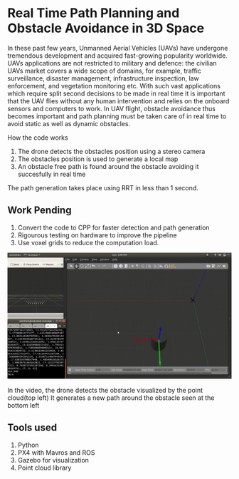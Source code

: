 # Real Time Path Planning and Obstacle Avoidance in 3D Space

In these past few years, Unmanned Aerial Vehicles (UAVs) have undergone tremendous development and acquired fast-growing popularity worldwide. UAVs applications are not restricted to military and defence: the civilian UAVs market covers a wide scope of domains, for example, traffic surveillance, disaster management, infrastructure inspection, law enforcement, and vegetation monitoring etc. With such vast applications which require split second decisions to be made in real time it is important that the UAV flies without any human intervention and relies on the onboard sensors and computers to work. In UAV flight, obstacle avoidance thus becomes important and path planning must be taken care of in real time to avoid static as well as dynamic obstacles.

How the code works 
1. The drone detects the obstacles position using a stereo camera
2. The obstacles position is used to generate a local map
3. An obstacle free path is found around the obstacle avoiding it succesfully in real time

The path generation takes place using RRT in less than 1 second.

## Work Pending 
1. Convert the code to CPP for faster detection and path generation
2. Rigourous testing on hardware to improve the pipeline
3. Use voxel grids to reduce the computation load.

![video](https://github.com/saksham18kukreja/Autonomous-Drone/blob/master/obstacle_avoidance_drone.gif)

In the video, the drone detects the obstacle visualized by the point cloud(top left)
It generates a new path around the obstacle seen at the bottom left

## Tools used
1. Python
2. PX4 with Mavros and ROS
3. Gazebo for visualization
4. Point cloud library
